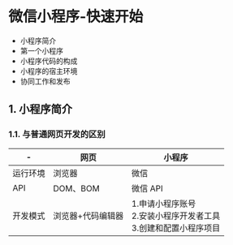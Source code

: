 # 微信小程序-快速开始

* 小程序简介
* 第一个小程序
* 小程序代码的构成
* 小程序的宿主环境
* 协同工作和发布

## 1. 小程序简介

### 1.1. 与普通网页开发的区别

| -    | 网页        | 小程序                                       |
|------|-----------|-------------------------------------------|
| 运行环境 | 浏览器       | 微信                                        |
| API  | DOM、BOM   | 微信 API                                    |
| 开发模式 | 浏览器+代码编辑器 | 1.申请小程序账号<br>2.安装小程序开发者工具<br>3.创建和配置小程序项目 |
